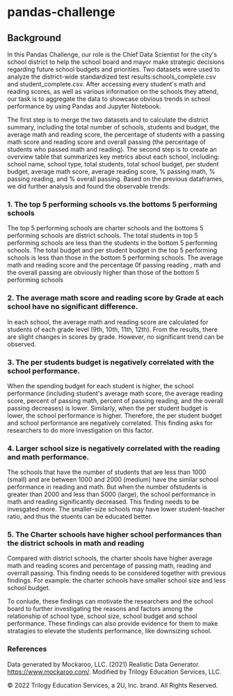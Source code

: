 # pandas-challenge
## Background
   In this Pandas Challenge, our role is the Chief Data Scientist for the city's school district to help the school board and mayor make strategic decisions regarding future school budgets and priorities. Two datasets were used to analyze the district-wide standardized test results:schools_complete.csv and student_complete.csv. After accessing every student's math and reading scores, as well as various information on the schools they attend, our task is to aggregate the data to showcase obvious trends in school performance by using Pandas and Jupyter Notebook.
  
  The first step is to merge the two datasets and to calculate the district summary, including the total number of schools, students and budget, the average math and reading score, the percentage of students with a passing math score and reading score and overall passing (the percentage of students who passed math and reading). The second step is to create an overview table that summarizes key metrics about each school, including: school name, school type, total students, total school budget, per student budget, average math score, average reading score, % passing math, % passing reading, and % overall passing.
Based on the previous dataframes, we did further analysis and found the observable trends:
### 1. The top 5 performing schools vs.the bottoms 5 performing schools
   The top 5 performing schools are charter schools and the bottoms 5 performing schools are district schools. The total students in top 5 performing schools are less than the students in the bottom 5 performing schools. The total budget and per student budget in the top 5 performing schools is less than those in the bottom 5 performing schools. The average math and reading score and the percentage 0f passing reading , math and the overall passing are obviously higher than those of the bottom 5 performing schools   
### 2. The average math score and reading score by Grade at each school have no significant difference.
   In each school, the average math and reading score are calculated for students of each grade level (9th, 10th, 11th, 12th). From the results, there are slight changes in scores by grade. However, no significant trend can be observed.
### 3. The per students budget is negatively correlated with the school performance.
   When the spending budget for each student is higher, the school performance (including student's average math score, the average reading score, percent of passing math, percent of passing reading, and the overall passing decreases) is lower. Similarly, when the per student budget is lower, the school performance is higher. Therefore, the per student budget and school performance are negatively correlated. This finding asks for researchers to do more investigation on this factor. 
### 4. Larger school size is negatively correlated with the reading and math performance.
The schools that have the number of students that are less than 1000 (small) and are between 1000 and 2000 (medium) have the similar school performance in reading and math. But when the number ofstudents is greater than 2000 and less than 5000 (large), the school performance in math and reading significantly decreased.  This finding needs to be invesgated more. The smaller-size schools may have lower student-teacher ratio, and thus the stuents can be educated better.
### 5. The Charter schools have higher school performances than the district schools in math and reading
   Compared with district schools, the charter shools have higher average math and reading scores and percentage of passing math, reading and overrall passing.
This finding needs to be considered together with previous findings. For example: the charter schools have smaller school size and less school budget. 
   
   To conlude, these findings can motivate the researchers and the school board to further investigating the reasons and factors among the relationship of school type, school size, school budget and school performance. These findings can also provide evidence for them to make stratagies to elevate the students performance, like downsizing school.
### References
Data generated by Mockaroo, LLC. (2021) Realistic Data Generator. https://www.mockaroo.com/. Modified by Trilogy Education Services, LLC.

© 2022 Trilogy Education Services, a 2U, Inc. brand. All Rights Reserved.
